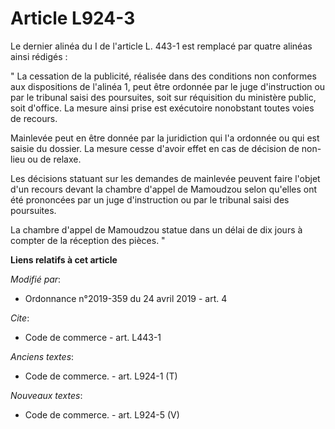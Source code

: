 # Article L924-3

Le dernier alinéa du I de l'article L. 443-1 est remplacé par quatre alinéas ainsi rédigés : 

" La cessation de la publicité, réalisée dans des conditions non conformes aux dispositions de l'alinéa 1, peut être ordonnée
par le juge d'instruction ou par le tribunal saisi des poursuites, soit sur réquisition du ministère public, soit d'office.
La mesure ainsi prise est exécutoire nonobstant toutes voies de recours. 

Mainlevée peut en être donnée par la juridiction qui l'a ordonnée ou qui est saisie du dossier. La mesure cesse d'avoir effet
en cas de décision de non-lieu ou de relaxe. 

Les décisions statuant sur les demandes de mainlevée peuvent faire l'objet d'un recours devant la chambre d'appel de
Mamoudzou selon qu'elles ont été prononcées par un juge d'instruction ou par le tribunal saisi des poursuites. 

La chambre d'appel de Mamoudzou statue dans un délai de dix jours à compter de la réception des pièces. "

**Liens relatifs à cet article**

_Modifié par_:

  - Ordonnance n°2019-359 du 24 avril 2019 - art. 4

_Cite_:

  - Code de commerce - art. L443-1

_Anciens textes_:

  - Code de commerce. - art. L924-1 (T)

_Nouveaux textes_:

  - Code de commerce. - art. L924-5 (V)
